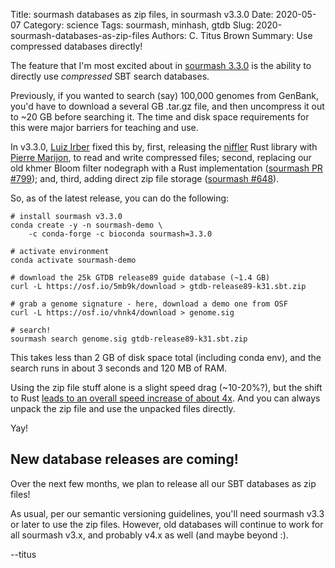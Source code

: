 Title: sourmash databases as zip files, in sourmash v3.3.0
Date: 2020-05-07
Category: science
Tags: sourmash, minhash, gtdb
Slug: 2020-sourmash-databases-as-zip-files
Authors: C. Titus Brown
Summary: Use compressed databases directly!

The feature that I'm most excited about in [sourmash 3.3.0](https://github.com/dib-lab/sourmash/releases/tag/v3.3.0) is the ability to directly use _compressed_ SBT search databases.

Previously, if you wanted to search (say) 100,000 genomes from GenBank, you'd have to download a several GB .tar.gz file, and then uncompress it out to ~20 GB before searching it. The time and disk space requirements for this were major barriers for teaching and use.

In v3.3.0, [Luiz Irber](https://twitter.com/luizirber/) fixed this by, first, releasing the [niffler](https://lib.rs/crates/niffler) Rust library with [Pierre Marijon](https://twitter.com/pierre_marijon), to read and write compressed files; second, replacing our old khmer Bloom filter nodegraph with a Rust implementation ([sourmash PR #799](https://github.com/dib-lab/sourmash/pull/799)); and, third, adding direct zip file storage ([sourmash #648](https://github.com/dib-lab/sourmash/pull/648)).

So, as of the latest release, you can do the following:

```
# install sourmash v3.3.0
conda create -y -n sourmash-demo \
    -c conda-forge -c bioconda sourmash=3.3.0
    
# activate environment
conda activate sourmash-demo

# download the 25k GTDB release89 guide database (~1.4 GB)
curl -L https://osf.io/5mb9k/download > gtdb-release89-k31.sbt.zip

# grab a genome signature - here, download a demo one from OSF
curl -L https://osf.io/vhnk4/download > genome.sig

# search!
sourmash search genome.sig gtdb-release89-k31.sbt.zip
```
This takes less than 2 GB of disk space total (including conda env), and the search runs in about 3 seconds and 120 MB of RAM.

Using the zip file stuff alone is a slight speed drag (~10-20%?), but the shift to Rust [leads to an overall speed increase of about 4x](https://twitter.com/ctitusbrown/status/1257419632572538882). And you can always unpack the zip file and use the unpacked files directly.

Yay!

## New database releases are coming!

Over the next few months, we plan to release all our SBT databases as zip files!

As usual, per our semantic versioning guidelines, you'll need sourmash v3.3 or later to use the zip files. However, old databases will continue to work for all sourmash v3.x, and probably v4.x as well (and maybe beyond :).

--titus

